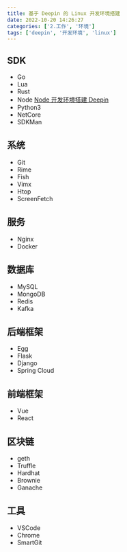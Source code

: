 ```yaml
---
title: 基于 Deepin 的 Linux 开发环境搭建
date: 2022-10-20 14:26:27
categories: ['2.工作', '环境']
tags: ['deepin', '开发环境', 'linux']
---
```



## SDK

- Go
- Lua
- Rust
- Node [Node 开发环境搭建 Deepin](../7962ceea5a61f0bcef11f8d9abf63940e874942b)
- Python3
- NetCore
- SDKMan

## 系统

- Git
- Rime
- Fish
- Vimx
- Htop
- ScreenFetch

## 服务

- Nginx
- Docker

## 数据库

- MySQL
- MongoDB
- Redis
- Kafka

## 后端框架

- Egg
- Flask
- Django
- Spring Cloud

## 前端框架

- Vue
- React 

## 区块链

- geth
- Truffle
- Hardhat
- Brownie
- Ganache

## 工具

- VSCode
- Chrome
- SmartGit
